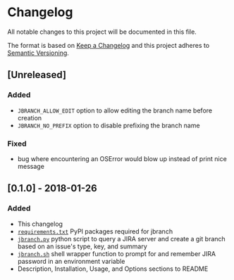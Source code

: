 # Changelog
All notable changes to this project will be documented in this file.

The format is based on [Keep a Changelog](http://keepachangelog.com/en/1.0.0/)
and this project adheres to [Semantic Versioning](http://semver.org/spec/v2.0.0.html).

## [Unreleased]
### Added
- `JBRANCH_ALLOW_EDIT` option to allow editing the branch name before creation
- `JBRANCH_NO_PREFIX` option to disable prefixing the branch name

### Fixed
- bug where encountering an OSError would blow up instead of print nice message

## [0.1.0] - 2018-01-26
### Added
- This changelog
- [`requirements.txt`](requirements.txt) PyPI packages required for jbranch
- [`jbranch.py`](jbranch.py) python script to query a JIRA server and create a git branch based on an issue's type, key, and summary
- [`jbranch.sh`](jbranch.sh) shell wrapper function to prompt for and remember JIRA password in an environment variable
- Description, Installation, Usage, and Options sections to README
